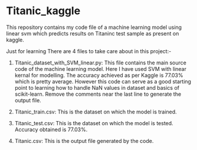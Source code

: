 # Titanic_kaggle
This repository contains my code file of a machine learning model using linear svm which predicts results on Titaninc test sample as present on kaggle.

Just for learning
There are 4 files to take care about in this project:-

1. Titanic_dataset_with_SVM_linear.py: This file contains the main source code of the machine learning model. Here I have used SVM with linear kernal for modelling. The accuracy achieved as per Kaggle is 77.03% which is pretty average. However this code can serve as a good starting point to learning how to handle NaN values in dataset and basics of scikit-learn. Remove the comments near the last line to generate the output file.

2. Titanic_train.csv: This is the dataset on which the model is trained.

3. Titanic_test.csv: This is the dataset on which the model is tested. Accuracy obtained is 77.03%.

4. Titanic.csv: This is the output file generated by the code.
